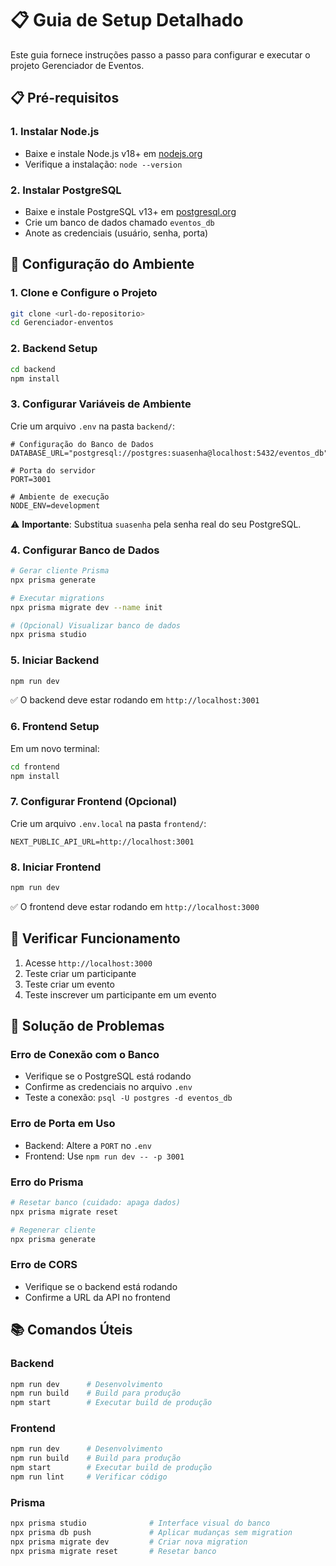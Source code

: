 # 📋 Guia de Setup Detalhado

Este guia fornece instruções passo a passo para configurar e executar o projeto Gerenciador de Eventos.

## 📋 Pré-requisitos

### 1. Instalar Node.js
- Baixe e instale Node.js v18+ em [nodejs.org](https://nodejs.org/)
- Verifique a instalação: `node --version`

### 2. Instalar PostgreSQL
- Baixe e instale PostgreSQL v13+ em [postgresql.org](https://www.postgresql.org/)
- Crie um banco de dados chamado `eventos_db`
- Anote as credenciais (usuário, senha, porta)

## 🔧 Configuração do Ambiente

### 1. Clone e Configure o Projeto
```bash
git clone <url-do-repositorio>
cd Gerenciador-enventos
```

### 2. Backend Setup

```bash
cd backend
npm install
```

### 3. Configurar Variáveis de Ambiente

Crie um arquivo `.env` na pasta `backend/`:
```env
# Configuração do Banco de Dados
DATABASE_URL="postgresql://postgres:suasenha@localhost:5432/eventos_db"

# Porta do servidor
PORT=3001

# Ambiente de execução
NODE_ENV=development
```

⚠️ **Importante**: Substitua `suasenha` pela senha real do seu PostgreSQL.

### 4. Configurar Banco de Dados

```bash
# Gerar cliente Prisma
npx prisma generate

# Executar migrations
npx prisma migrate dev --name init

# (Opcional) Visualizar banco de dados
npx prisma studio
```

### 5. Iniciar Backend

```bash
npm run dev
```

✅ O backend deve estar rodando em `http://localhost:3001`

### 6. Frontend Setup

Em um novo terminal:
```bash
cd frontend
npm install
```

### 7. Configurar Frontend (Opcional)

Crie um arquivo `.env.local` na pasta `frontend/`:
```env
NEXT_PUBLIC_API_URL=http://localhost:3001
```

### 8. Iniciar Frontend

```bash
npm run dev
```

✅ O frontend deve estar rodando em `http://localhost:3000`

## 🧪 Verificar Funcionamento

1. Acesse `http://localhost:3000`
2. Teste criar um participante
3. Teste criar um evento
4. Teste inscrever um participante em um evento

## 🐛 Solução de Problemas

### Erro de Conexão com o Banco
- Verifique se o PostgreSQL está rodando
- Confirme as credenciais no arquivo `.env`
- Teste a conexão: `psql -U postgres -d eventos_db`

### Erro de Porta em Uso
- Backend: Altere a `PORT` no `.env`
- Frontend: Use `npm run dev -- -p 3001`

### Erro do Prisma
```bash
# Resetar banco (cuidado: apaga dados)
npx prisma migrate reset

# Regenerar cliente
npx prisma generate
```

### Erro de CORS
- Verifique se o backend está rodando
- Confirme a URL da API no frontend

## 📚 Comandos Úteis

### Backend
```bash
npm run dev      # Desenvolvimento
npm run build    # Build para produção
npm start        # Executar build de produção
```

### Frontend
```bash
npm run dev      # Desenvolvimento
npm run build    # Build para produção
npm start        # Executar build de produção
npm run lint     # Verificar código
```

### Prisma
```bash
npx prisma studio              # Interface visual do banco
npx prisma db push             # Aplicar mudanças sem migration
npx prisma migrate dev         # Criar nova migration
npx prisma migrate reset       # Resetar banco
``` 